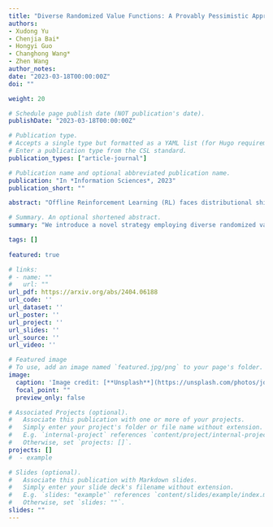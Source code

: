 ```yaml
---
title: "Diverse Randomized Value Functions: A Provably Pessimistic Approach for Offline Reinforcement Learning."
authors:
- Xudong Yu
- Chenjia Bai*
- Hongyi Guo
- Changhong Wang*
- Zhen Wang
author_notes:
date: "2023-03-18T00:00:00Z"
doi: ""

weight: 20

# Schedule page publish date (NOT publication's date).
publishDate: "2023-03-18T00:00:00Z"

# Publication type.
# Accepts a single type but formatted as a YAML list (for Hugo requirements).
# Enter a publication type from the CSL standard.
publication_types: ["article-journal"]

# Publication name and optional abbreviated publication name.
publication: "In *Information Sciences*, 2023"
publication_short: ""

abstract: "Offline Reinforcement Learning (RL) faces distributional shift and unreliable value estimation, especially for out-of-distribution (OOD) actions. To address this, existing uncertainty-based methods penalize the value function with uncertainty quantification and demand numerous ensemble networks, posing computational challenges and suboptimal outcomes. In this paper, we introduce a novel strategy employing diverse randomized value functions to estimate the posterior distribution of Q-values. It provides robust uncertainty quantification and estimates lower confidence bounds (LCB) of Q-values. By applying moderate value penalties for OOD actions, our method fosters a provably pessimistic approach. We also emphasize on diversity within randomized value functions and enhance efficiency by introducing a diversity regularization method, reducing the requisite number of networks. These modules lead to reliable value estimation and efficient policy learning from offline data. Theoretical analysis shows that our method recovers the provably efficient LCB-penalty under linear MDP assumptions. Extensive empirical results also demonstrate that our proposed method significantly outperforms baseline methods in terms of performance and parametric efficiency."  

# Summary. An optional shortened abstract.
summary: "We introduce a novel strategy employing diverse randomized value functions to estimate the posterior distribution of Q-values."

tags: []
  
featured: true

# links:
# - name: ""
#   url: ""
url_pdf: https://arxiv.org/abs/2404.06188
url_code: ''
url_dataset: ''
url_poster: ''
url_project: ''
url_slides: ''
url_source: ''
url_video: ''

# Featured image
# To use, add an image named `featured.jpg/png` to your page's folder. 
image:
  caption: 'Image credit: [**Unsplash**](https://unsplash.com/photos/jdD8gXaTZsc)'
  focal_point: ""
  preview_only: false

# Associated Projects (optional).
#   Associate this publication with one or more of your projects.
#   Simply enter your project's folder or file name without extension.
#   E.g. `internal-project` references `content/project/internal-project/index.md`.
#   Otherwise, set `projects: []`.
projects: []
#  - example

# Slides (optional).
#   Associate this publication with Markdown slides.
#   Simply enter your slide deck's filename without extension.
#   E.g. `slides: "example"` references `content/slides/example/index.md`.
#   Otherwise, set `slides: ""`.
slides: ""
---
```

